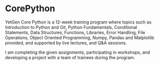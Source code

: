 # CorePython
YetGen Core Python is a 12-week training program where topics such as Introduction to Python and Git, Python Fundamentals, Conditional Statements, Data Structures, Functions, Libraries, Error Handling, File Operations, Object Oriented Programming, Numpy, Pandas and Matplotlib provided, and supported by live lectures, and Q&A sessions.

I am completing the given assignments, participating in workshops, and developing a project with a team of trainees during the program.
